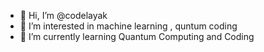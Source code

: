 - 👋 Hi, I’m @codelayak
- 👀 I’m interested in machine learning , quntum coding 
- 🌱 I’m currently learning  Quantum Computing and Coding 

